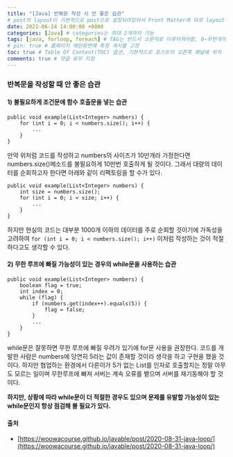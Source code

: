 ```yaml
---
title: "[Java] 반복문 작성 시 안 좋은 습관"
# post의 layout이 기본적으로 post으로 설정되어있어서 Front Matter에 따로 layout변수를 만들어 주지 않아도 된다.
date: 2021-06-24 14:00:00 +0800
categories: [Java] # categories는 최대 2개까지 가능
tags: [java, forloop, foreach] # TAG는 반드시 소문자로 이루어져야함, 0~무한개까지 지정 가능
# pin: true # 홈페이지 메인화면에 특정 게시물 고정
toc: true # Table Of Content(TOC) 옵션, 기본적으로 포스트의 오른쪽 패널에 위치
comments: true # 댓글 유무 지정
---
```


### 반복문을 작성할 때 안 좋은 습관
#### 1) 불필요하게 조건문에 함수 호출문을 넣는 습관
~~~
public void example(List<Integer> numbers) {
    for (int i = 0; i < numbers.size(); i++) {
        ...
    }
}
~~~

만약 위처럼 코드를 작성하고 numbers의 사이즈가 10만개라 가정한다면 numbers.size()메소드를 불필요하게 10만번 호출하게 될 것이다. 그래서 대량의 데이터를 순회하고자 한다면 아래와 같이 리팩토링을 할 수가 있다.
~~~
public void example(List<Integer> numbers) {
    int size = numbers.size();
    for (int i = 0; i < size; i++) {
        ...
    }
}
~~~

하지만 현실의 코드는 대부분 1000개 이하의 데이터를 주로 순회할 것이기에 가독성을 고려하여 `for (int i = 0; i < numbers.size(); i++)` 이처럼 작성하는 것이 적절하다고도 생각할 수 있다.

#### 2) 무한 루프에 빠질 가능성이 있는 경우의 while문을 사용하는 습관
~~~
public void example(List<Integer> numbers) {
    boolean flag = true;
    int index = 0;
    while (flag) {
        if (numbers.get(index++).equals(5)) {
            flag = false;
        }
        ...
    }
}
~~~
while문은 잘못하면 무한 루프에 빠질 우려가 있기에 for문 사용을 권장한다. 코드를 개발한 사람은 numbers에 당연히 5라는 값이 존재할 것이라 생각을 하고 구현을 했을 것이다. 하지만 협업하는 환경에서 다른이가 5가 없는 List를 인자로 호출할지는 정말 아무도 모르는 일이며 무한루프에 빠져 서버는 계속 오류를 뱉으며 서버를 재기동해야 할 것이다.

<b>하지만, 상황에 따라 while문이 더 적절한 경우도 있으며 문제를 유발할 가능성이 있는 while문인지 항상 점검해 볼 필요가 있다.</b>

#### 출처
- [https://woowacourse.github.io/javable/post/2020-08-31-java-loop/](https://woowacourse.github.io/javable/post/2020-08-31-java-loop/)